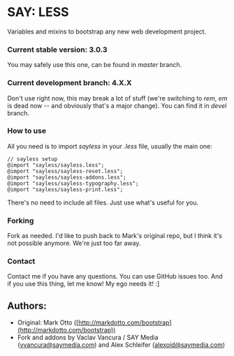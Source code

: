 SAY: LESS
=========
	
Variables and mixins to bootstrap any new web development project.


### Current stable version: 3.0.3

You may safely use this one, can be found in _master_ branch.


### Current development branch: 4.X.X

Don't use right now, this may break a lot of stuff (we're switching to _rem_, _em_ is dead now -- and obviously that's a major change). You can find it in _devel_ branch.


### How to use

All you need is to import _sayless_ in your _.less_ file, usually the main one:

    // sayless setup
    @import "sayless/sayless.less";
    @import "sayless/sayless-reset.less";
    @import "sayless/sayless-addons.less";
    @import "sayless/sayless-typography.less";
    @import "sayless/sayless-print.less";
    
There's no need to include all files. Just use what's useful for you.


### Forking

Fork as needed. I'd like to push back to Mark's original repo, but I think it's not possible anymore. We're just too far away.


### Contact

Contact me if you have any questions. You can use GitHub issues too. And if you use this thing, let me know! My ego needs it! :]


	
## Authors:

* Original: Mark Otto ([http://markdotto.com/bootstrap](http://markdotto.com/bootstrap))
* Fork and addons by Vaclav Vancura / SAY Media ([vvancura@saymedia.com](mailto:vvancura@saymedia.com)) and Alex Schleifer ([alexoid@saymedia.com](mailto:alexoid@saymedia.com))